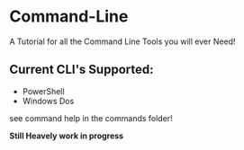 # Command-Line
A Tutorial for all the Command Line Tools you will ever Need!

## Current CLI's Supported:
- PowerShell
- Windows Dos

see command help in the commands folder!

**Still Heavely work in progress**
